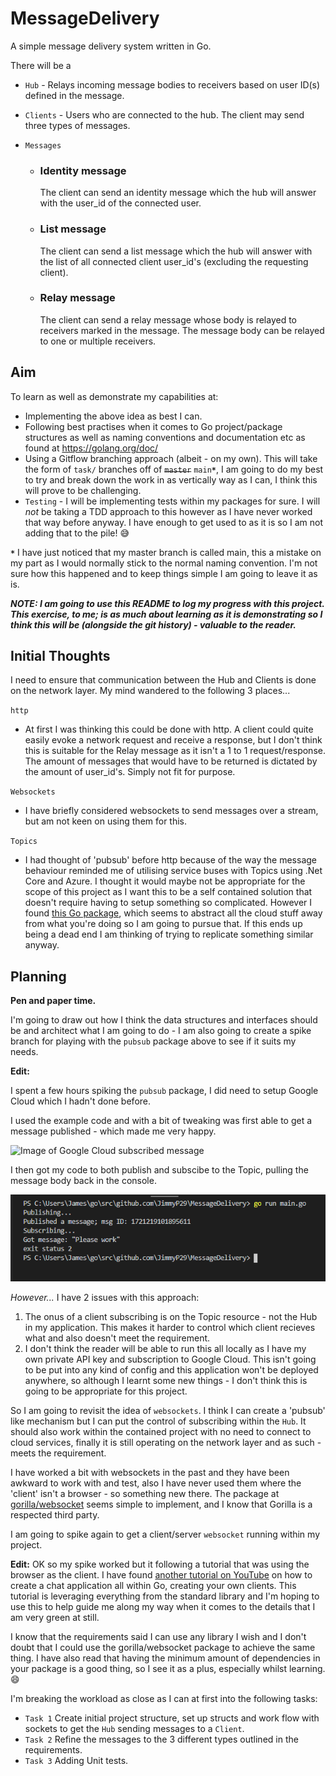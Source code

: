 # MessageDelivery
A simple message delivery system written in Go.

There will be a 
- `Hub` - Relays incoming message bodies to receivers based on user ID(s) defined in the message.

- `Clients` - Users who are connected to the hub. The client may send three types of messages.
- `Messages` 
    - ### Identity message
        The client can send an identity message which the hub will answer with the user_id of the
        connected user.
    - ### List message
        The client can send a list message which the hub will answer with the list of all connected client
        user_id's (excluding the requesting client).
    - ### Relay message    
        The client can send a relay message whose body is relayed to receivers marked in the message. The message body can be relayed to one or multiple
        receivers.



## Aim

To learn as well as demonstrate my capabilities at:
- Implementing the above idea as best I can.
- Following best practises when it comes to Go project/package structures as well as naming conventions and documentation etc as found at https://golang.org/doc/
- Using a Gitflow branching approach (albeit - on my own). This will take the form of `task/` branches off of ~~`master`~~ `main`__`*`__, I am going to do my best to try and break down the work in as vertically way as I can, I think this will prove to be challenging.
- `Testing` - I will be implementing tests within my packages for sure. I will *not* be taking a TDD approach to this however as I have never worked that way before anyway. I have enough to get used to as it is so I am not adding that to the pile! :sweat_smile:

__`*`__ I have just noticed that my master branch is called main, this a mistake on my part as I would normally stick to the normal naming convention. I'm not sure how this happened and to keep things simple I am going to leave it as is.

*__NOTE: I am going to use this README to log my progress with this project. This exercise, to me; is as much about learning as it is demonstrating so I think this will be (alongside the git history) - valuable to the reader.__* 

## Initial Thoughts

I need to ensure that communication between the Hub and Clients is done on the network layer. My mind wandered to the following 3 places...

`http`
- At first I was thinking this could be done with http. A client could quite easily evoke a network request and receive a response, but I don't think this is suitable for the Relay message as it isn't a 1 to 1 request/response. The amount of messages that would have to be returned is dictated by the amount of user_id's. Simply not fit for purpose.

`Websockets`
- I  have briefly considered websockets to send messages over a stream, but am not keen on using them for this.

`Topics`
- I had thought of 'pubsub' before http because of the way the message behaviour reminded me of utilising service buses with Topics using .Net Core and Azure. I thought it would maybe not be appropriate for the scope of this project as I want this to be a self contained solution that doesn't require having to setup something so complicated. However I found [this Go package](https://godoc.org/cloud.google.com/go/pubsub), which seems to abstract all the cloud stuff away from what you're doing so I am going to pursue that. If this ends up being a dead end I am thinking of trying to replicate something similar anyway.

## Planning

__Pen and paper time.__

I'm going to draw out how I think the data structures and interfaces should be and architect what I am going to do - I am also going to create a spike branch for playing with the `pubsub` package above to see if it suits my needs.

__Edit:__ 

I spent a few hours spiking the `pubsub` package, I did need to setup Google Cloud which I hadn't done before. 

I used the example code and with a bit of tweaking was first able to get a message published - which made me very happy.  

![Image of Google Cloud subscribed message](/README_assets/topic_gc_output.jpg "Image of Google Cloud subscribed message")

I then got my code to both publish and subscibe to the Topic, pulling the message body back in the console.

![Image of topic output in the console](/README_assets/topic_output.PNG "Image of topic output in the console")

*However...*
I have 2 issues with this approach:
1. The onus of a client subscribing is on the Topic resource - not the Hub in my application. This makes it harder to control which client recieves what and also doesn't meet the requirement.
2. I don't think the reader will be able to run this all locally as I have my own private API key and subscription to Google Cloud. This isn't going to be put into any kind of config and this application won't be deployed anywhere, so although I learnt some new things - I don't think this is going to be appropriate for this project.

So I am going to revisit the idea of `websockets`. I think I can create a 'pubsub' like mechanism but I can put the control of subscribing within the `Hub`. It should also work within the contained project with no need to connect to cloud services, finally it is still operating on the network layer and as such - meets the requirement. 

I have worked a bit with websockets in the past and they have been awkward to work with and test, also I have never used them where the 'client' isn't a browser - so something new there. The package at [gorilla/websocket](https://github.com/gorilla/websocket) seems simple to implement, and I know that Gorilla is a respected third party. 

I am going to spike again to get a client/server `websocket` running within my project.

__Edit:__ OK so my spike worked but it following a tutorial that was using the browser as the client. I have found [another tutorial on YouTube](https://www.youtube.com/watch?v=Sphme0BqJiY) on how to create a chat application all within Go, creating your own clients. This tutorial is leveraging everything from the standard library and I'm hoping to use this to help guide me along my way when it comes to the details that I am very green at still. 

I know that the requirements said I can use any library I wish and I don't doubt that I could use the gorilla/websocket package to achieve the same thing. I have also read that having the minimum amount of dependencies in your package is a good thing, so I see it as a plus, especially whilst learning. :smile:



I'm breaking the workload as close as I can at first into the following tasks:

- `Task 1` Create initial project structure, set up structs and work flow with sockets to get the `Hub` sending messages to a `Client`.
- `Task 2` Refine the messages to the 3 different types outlined in the requirements.
- `Task 3` Adding Unit tests.